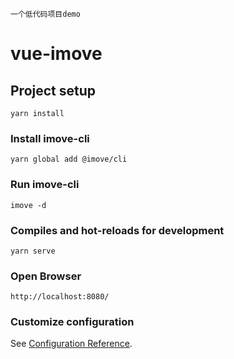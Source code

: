 ```
一个低代码项目demo
```

# vue-imove

## Project setup
```
yarn install
```

### Install imove-cli
```
yarn global add @imove/cli
```

### Run imove-cli
```
imove -d
```

### Compiles and hot-reloads for development
```
yarn serve
```

### Open Browser
```
http://localhost:8080/
```

### Customize configuration
See [Configuration Reference](https://cli.vuejs.org/config/).
